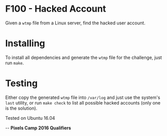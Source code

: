 F100 - Hacked Account
=====================

Given a `wtmp` file from a Linux server, find the hacked user account.


Installing
==========

To install all dependencies and generate the `wtmp` file for the
challenge, just run `make`.


Testing
=======

Either copy the generated `wtmp` file into `/var/log` and just use
the system's `last` utility, or run `make check` to list all possible
hacked accounts (only one is the solution).


Tested on Ubuntu 16.04

--
**Pixels Camp 2016 Qualifiers**
